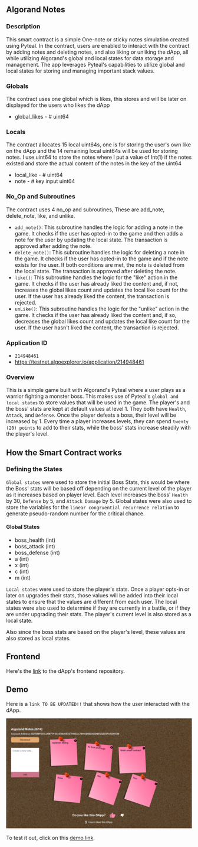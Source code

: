 ## Algorand Notes

### Description

This smart contract is a simple One-note or sticky notes simulation created using Pyteal. In the contract, users are enabled to interact with the contract by adding notes and deleting notes, and also liking or unliking the dApp, all while utilizing Algorand's global and local states for data storage and management. The app leverages Pyteal's capabilities to utilize global and local states for storing and managing important stack values.

### Globals

The contract uses one global which is likes, this stores and will be later on displayed for the users who likes the dApp

- global_likes - # uint64

### Locals

The contract allocates 15 local uint64s, one is for storing the user's own like on the dApp and the 14 remaining local uint64s will be used for storing notes. I use uint64 to store the notes where I put a value of Int(1) if the notes existed and store the actual content of the notes in the key of the uint64

- local_like - # uint64
- note - # key input uint64

### No_Op and Subroutines

The contract uses 4 no_op and subroutines, These are add_note, delete_note, like, and unlike.

- `add_note()`: This subroutine handles the logic for adding a note in the game. It checks if the user has opted-in to the game and then adds a note for the user by updating the local state. The transaction is approved after adding the note.
- `delete_note()`: This subroutine handles the logic for deleting a note in the game. It checks if the user has opted-in to the game and if the note exists for the user. If both conditions are met, the note is deleted from the local state. The transaction is approved after deleting the note.
- `like()`: This subroutine handles the logic for the "like" action in the game. It checks if the user has already liked the content and, if not, increases the global likes count and updates the local like count for the user. If the user has already liked the content, the transaction is rejected.
- `unLike()`: This subroutine handles the logic for the "unlike" action in the game. It checks if the user has already liked the content and, if so, decreases the global likes count and updates the local like count for the user. If the user hasn't liked the content, the transaction is rejected.

### Application ID

- `214948461`
- https://testnet.algoexplorer.io/application/214948461

### Overview

This is a simple game built with Algorand's Pyteal where a user plays as a warrior fighting a monster boss. This makes use of Pyteal's `global and local states` to store values that will be used in the game. The player's and the boss' stats are kept at default values at level 1. They both have `Health`, `Attack`, and `Defense`. Once the player defeats a boss, their level will be increased by 1. Every time a player increases levels, they can spend `twenty (20) points` to add to their stats, while the boss' stats increase steadily with the player's level.

## How the Smart Contract works

### Defining the States

`Global states` were used to store the initial Boss Stats, this would be where the Boss' stats will be based off depending on the current level of the player as it increases based on player level. Each level increases the boss' `Health` by 30, `Defense` by 5, and `Attack Damage` by 5. Global states were also used to store the variables for the `linear congruential recurrence relation` to generate pseudo-random number for the critical chance.

#### Global States

- boss_health (int)
- boss_attack (int)
- boss_defense (int)
- a (int)
- x (int)
- c (int)
- m (int)

`Local states` were used to store the player's stats. Once a player opts-in or later on upgrades their stats, those values will be added into their local states to ensure that the values are different from each user. The local states were also used to determine if they are currently in a battle, or if they are under upgrading their stats. The player's current level is also stored as a local state.

Also since the boss stats are based on the player's level, these values are also stored as local states.

## Frontend

Here's the [link](https://github.com/hiromero/algorand-notes) to the dApp's frontend repository.

## Demo

Here is a `link TO BE UPDATED!!` that shows how the user interacted with the dApp.

![Alt text](demo%20img.PNG)

To test it out, click on this [demo link](https://algorand-notes.vercel.app/).
